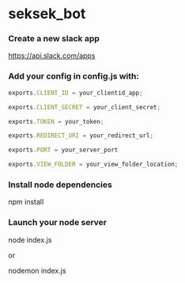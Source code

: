 # seksek_bot

### Create a new slack app
https://api.slack.com/apps

### Add your config in config.js with:
```javascript
exports.CLIENT_ID = your_clientid_app;

exports.CLIENT_SECRET = your_client_secret;

exports.TOKEN = your_token;

exports.REDIRECT_URI = your_redirect_url;

exports.PORT = your_server_port

exports.VIEW_FOLDER = your_view_folder_location;
```

### Install node dependencies
npm install

### Launch your node server
node index.js

or

nodemon index.js

